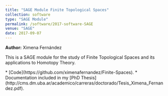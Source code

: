 ```yaml
---
title: "SAGE Module Finite Topological Spaces"
collection: software
type: "SAGE Module"
permalink: /software/2017-software-SAGE
venue: "SAGE"
date: 2017-09-07
---
```


**Author:** Ximena Fernández
<p>
This is a SAGE module for the study of Finite Topological Spaces and its applications to Homotopy Theory.
</p>
* [Code](https://github.com/ximenafernandez/Finite-Spaces).
* Documentation included in my [PhD Thesis](http://cms.dm.uba.ar/academico/carreras/doctorado/Tesis_Ximena_Fernandez.pdf).

